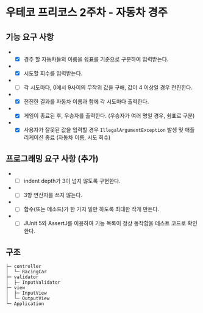 # 우테코 프리코스 2주차 - 자동차 경주

## 기능 요구 사항

+
    - [X] 경주 할 자동차들의 이름을 쉼표를 기준으로 구분하여 입력받는다.
+
    - [X] 시도할 회수를 입력받는다.
+
    - [ ] 각 시도마다, 0에서 9사이의 무작위 값을 구해, 값이 4 이상일 경우 전진한다.
+
    - [X] 전진한 결과를 자동차 이름과 함께 각 시도마다 출력한다.
+
    - [X] 게임이 종료된 후, 우승자를 출력한다. (우승자가 여러 명일 경우, 쉼표로 구분)
+
    - [X] 사용자가 잘못된 값을 입력할 경우 ```IllegalArgumentException``` 발생 및 애플리케이션 종료 (자동차 이름, 시도 회수)

## 프로그래밍 요구 사항 (추가)

+
    - [ ] indent depth가 3이 넘지 않도록 구현한다.
+
    - [ ] 3항 연산자를 쓰지 않는다.
+
    - [ ] 함수(또는 메소드)가 한 가지 일만 하도록 최대한 작게 만든다.
+
    - [ ] JUnit 5와 AssertJ를 이용하여 기능 목록이 정상 동작함을 테스트 코드로 확인한다.

## 구조

```text
├─ controller
│  └─ RacingCar
├─ validator
│  ├─ InputValidator
├─ view
│  ├─ InputView
│  └─ OutputView
└─ Application
```